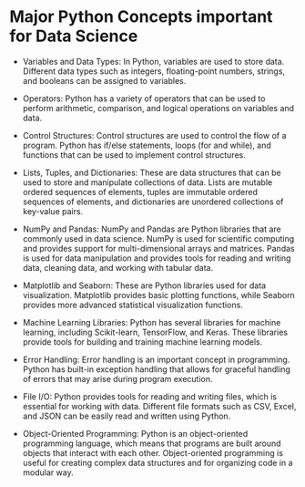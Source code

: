 # Major Python Concepts important for Data Science

* Variables and Data Types: In Python, variables are used to store data. Different data types such as integers, floating-point numbers, strings, and booleans can be assigned to variables.

* Operators: Python has a variety of operators that can be used to perform arithmetic, comparison, and logical operations on variables and data.

* Control Structures: Control structures are used to control the flow of a program. Python has if/else statements, loops (for and while), and functions that can be used to implement control structures.

* Lists, Tuples, and Dictionaries: These are data structures that can be used to store and manipulate collections of data. Lists are mutable ordered sequences of elements, tuples are immutable ordered sequences of elements, and dictionaries are unordered collections of key-value pairs.

* NumPy and Pandas: NumPy and Pandas are Python libraries that are commonly used in data science. NumPy is used for scientific computing and provides support for multi-dimensional arrays and matrices. Pandas is used for data manipulation and provides tools for reading and writing data, cleaning data, and working with tabular data.

* Matplotlib and Seaborn: These are Python libraries used for data visualization. Matplotlib provides basic plotting functions, while Seaborn provides more advanced statistical visualization functions.

* Machine Learning Libraries: Python has several libraries for machine learning, including Scikit-learn, TensorFlow, and Keras. These libraries provide tools for building and training machine learning models.

* Error Handling: Error handling is an important concept in programming. Python has built-in exception handling that allows for graceful handling of errors that may arise during program execution.

* File I/O: Python provides tools for reading and writing files, which is essential for working with data. Different file formats such as CSV, Excel, and JSON can be easily read and written using Python.

* Object-Oriented Programming: Python is an object-oriented programming language, which means that programs are built around objects that interact with each other. Object-oriented programming is useful for creating complex data structures and for organizing code in a modular way.
